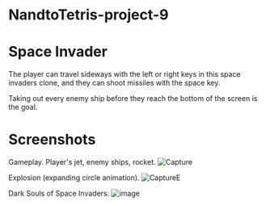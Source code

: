 # NandtoTetris-project-9

# Space Invader

The player can travel sideways with the left or right keys in this space invaders clone, and they can shoot missiles with the space key.

Taking out every enemy ship before they reach the bottom of the screen is the goal.

# Screenshots
Gameplay. Player's jet, enemy ships, rocket.
![Capture](https://github.com/user-attachments/assets/7fa2799c-96e8-45e9-a460-77e9b298e311)

Explosion (expanding circle animation).
![CaptureE](https://github.com/user-attachments/assets/40c9e6ba-84ab-4146-a4c7-b03a61d60d68)

Dark Souls of Space Invaders.
![image](https://github.com/user-attachments/assets/1bfe0d6e-fbae-4bad-8e02-c56d1965c1cd)

